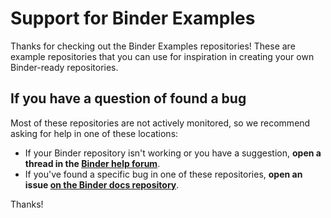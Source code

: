 # Support for Binder Examples

Thanks for checking out the Binder Examples repositories! These are
example repositories that you can use for inspiration in creating
your own Binder-ready repositories.

## If you have a question of found a bug

Most of these repositories are not actively monitored, so we recommend
asking for help in one of these locations:

* If your Binder repository isn't working or you have a suggestion, **open a thread in the [Binder help forum](https://discourse.jupyter.org/c/binder/help)**.
* If you've found a specific bug in one of these repositories, **open an issue [on the Binder docs repository](https://github.com/jupyterhub/binder/issues)**.

Thanks! 
